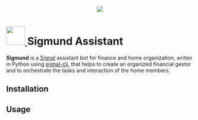 <p align="center">
  <img src="https://user-images.githubusercontent.com/35022933/215063976-b3f05800-57b8-48cd-9911-6d116b2618c8.svg"/> 
</p>

<h1>
  <a href="https://www.signal.org/">
    <img src="https://user-images.githubusercontent.com/35022933/215067099-b2a98de6-a04d-4a85-9e51-001d1a750c35.png" height="50px"/>
  </a>
  Sigmund Assistant
</h1>
<p>
<b>Sigmund</b> is a <a href="https://www.signal.org/">Signal</a> assistant bot for finance and home organization, writen in Python using <a href="https://github.com/AsamK/signal-cli">signal-cli</a>, that helps to create an organized financial gestor and to orchestrate the tasks and interaction of the home members.
</p>

<h2 id="Installation">
  Installation
</h1>

<h2>
  Usage
</h2>

